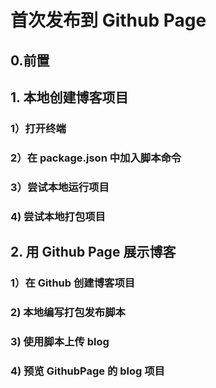 # 首次发布到 Github Page
## 0.前置
## 1. 本地创建博客项目
### 1）打开终端
### 2）在 package.json 中加入脚本命令
### 3）尝试本地运行项目 
### 4) 尝试本地打包项目
## 2. 用 Github Page 展示博客
### 1）在 Github 创建博客项目
### 2) 本地编写打包发布脚本
### 3) 使用脚本上传 blog
### 4) 预览 GithubPage 的 blog 项目
